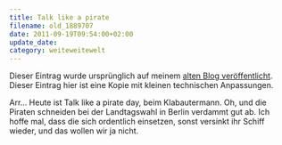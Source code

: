 ```yaml
---
title: Talk like a pirate
filename: old_1889707
date: 2011-09-19T09:54:00+02:00
update_date:
category: weiteweitewelt
---
```

Dieser Eintrag wurde ursprünglich auf meinem [alten Blog veröffentlicht](https://stu.blogger.de/stories/1889707/). Dieser Eintrag hier ist eine Kopie mit kleinen technischen Anpassungen.

Arr… Heute ist Talk like a pirate day, beim Klabautermann. Oh, und die Piraten schneiden bei der Landtagswahl in Berlin verdammt gut ab. Ich hoffe mal, dass die sich ordentlich einsetzen, sonst versinkt ihr Schiff wieder, und das wollen wir ja nicht.
